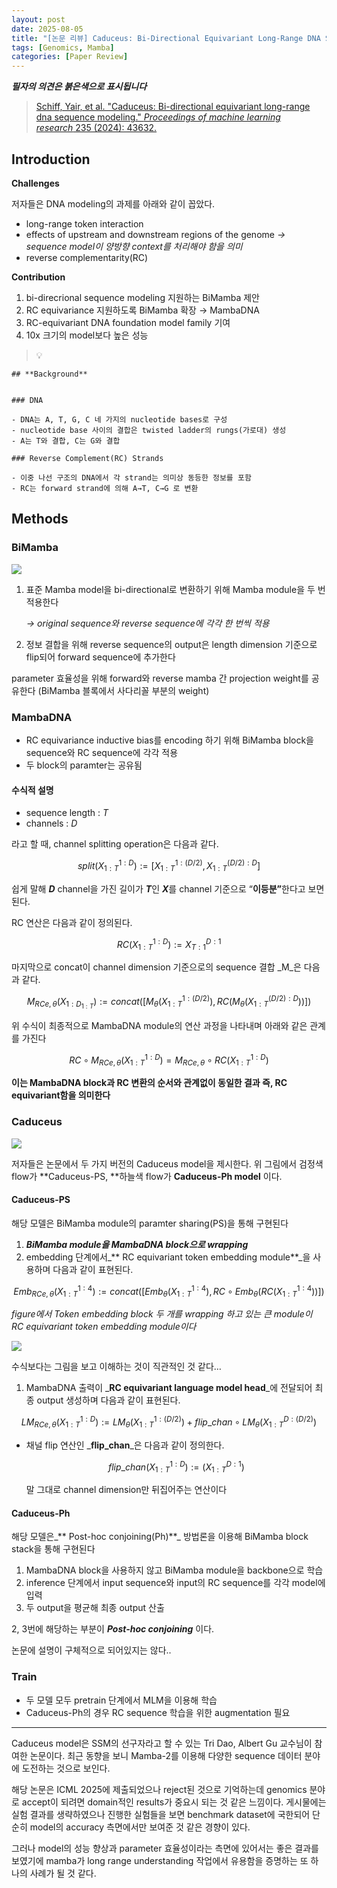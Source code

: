 ```yaml
---
layout: post
date: 2025-08-05
title: "[논문 리뷰] Caduceus: Bi-Directional Equivariant Long-Range DNA Sequence Modeling"
tags: [Genomics, Mamba]
categories: [Paper Review]
---
```


<span class="notion-red">_**필자의 의견은 붉은색으로 표시됩니다**_</span>


> [Schiff, Yair, et al. "Caduceus: Bi-directional equivariant long-range dna sequence modeling." ](https://pmc.ncbi.nlm.nih.gov/articles/PMC12189541/)[_Proceedings of machine learning research_](https://pmc.ncbi.nlm.nih.gov/articles/PMC12189541/)[ 235 (2024): 43632.](https://pmc.ncbi.nlm.nih.gov/articles/PMC12189541/)



## Introduction


**Challenges**


저자들은 DNA modeling의 과제를 아래와 같이 꼽았다.

- long-range token interaction
- effects of upstream and downstream regions of the genome 
_→ sequence model이 양방향 context를 처리해야 함을 의미_
- reverse complementarity(RC)

**Contribution**

1. bi-direcrional sequence modeling 지원하는 BiMamba 제안
1. RC equivariance 지원하도록 BiMamba 확장 → MambaDNA
1. RC-equivariant DNA foundation model family 기여
1. 10x 크기의 model보다 높은 성능

> 💡 


	## **Background**


	### DNA

	- DNA는 A, T, G, C 네 가지의 nucleotide bases로 구성
	- nucleotide base 사이의 결합은 twisted ladder의 rungs(가로대) 생성
	- A는 T와 결합, C는 G와 결합

	### Reverse Complement(RC) Strands

	- 이중 나선 구조의 DNA에서 각 strand는 의미상 동등한 정보를 포함
	- RC는 forward strand에 의해 A→T, C→G 로 변환


## Methods



### BiMamba


![](https://prod-files-secure.s3.us-west-2.amazonaws.com/542b861c-36a8-4051-84e5-8804b6728dba/2c247d59-7815-4980-99f0-8f0d21f445a7/image.png?X-Amz-Algorithm=AWS4-HMAC-SHA256&X-Amz-Content-Sha256=UNSIGNED-PAYLOAD&X-Amz-Credential=ASIAZI2LB46662YMCP66%2F20251013%2Fus-west-2%2Fs3%2Faws4_request&X-Amz-Date=20251013T090117Z&X-Amz-Expires=3600&X-Amz-Security-Token=IQoJb3JpZ2luX2VjEJj%2F%2F%2F%2F%2F%2F%2F%2F%2F%2FwEaCXVzLXdlc3QtMiJGMEQCIDTGHEU9hPVhlsw53YX7qP7DlE8hQyN36d4e9JuUE5MbAiBQ%2BG1%2BNJodn0%2BpGn34htlLqkwR0L%2FuNgu3zWGs%2FE76eCr%2FAwhBEAAaDDYzNzQyMzE4MzgwNSIMHkfpjTtrAht24RJnKtwDPCp1dgizbvqKFytMl%2Bn8%2BSu4mguW15ywFxM59yQA6V3Pdrf%2B8GAxIzU0%2BBtlO6ASDkcUOBj%2FVF%2FiON1%2FXWCoaLf8aVlPLzXIF8vi1CjM5qx1S0g17qM%2B95H%2FY1Z9BnL4m%2F7wM9MMPQHOFlTVQJBuxnInE9BFRwPaalk%2BYhxLWWbUv4ZRH%2BQMcOL3DHNJGf8pKpJ4GxME2TNOa4TEzrNjEG0KLqBQ8YZ9KeTROcp%2FFzvUwrkfn0BolxFvwe7bVHIDA20eASXw3%2FICyU54ID62bcbNKg5uYpmy9ONzE%2FR8dfwRu%2FPOvgBhxIxO105sr5BcC%2FmP1tS%2FRfyqOHWm6XIv3TsRH%2FN1KTsVDfSA7EPwkiaA56ZkkJDCwhuI5%2BfrwAYiMqgQTCZh%2FazmsYswD%2BEElme5wOG2JH7uurgDrLD1X%2BxMOapzzN5b0n7russyYKSS%2FnZVLGARgJzdpFLlQhT8j0BEiALRTG4cZSnAQxHB99cISc81SRLoq9f75MJCKWoXRlSf2%2FQA0bjUpyc9eLbBAu3x5vz01R6jzKSiH31Sdv7OzNOIrE7vAWCtDkTtylhC7wNS%2BvVHByXdb5RTy4mVZC0SEc6xPhSC03eLEzp1cwsmebchOUM0WMAbAvAw0OGyxwY6pgHsWkq7J2tR3neFwOM3J3Rbk0QjvMbYZ%2FutufZEQkFEQChQZqJjpBnSxF26GaZ6ms0E4XLndXSYJzK8oZaW48fa6SeAVm6sBILUC6wYgjfIplcxXKZOFk52Emf1AyBLYGVk0Rz0vLsoK%2Bw%2BahDiUw48L2mArTuSo680C6tiuqZIN6cDT81mthEuMSm9YkzOBl6a%2BX1iKGijzAwN2%2BPId9IXJTF4zVwj&X-Amz-Signature=3fa94395e7dc7d121c68c9c53d788be140fd0d537a2f857143dc182fce96bce7&X-Amz-SignedHeaders=host&x-amz-checksum-mode=ENABLED&x-id=GetObject)

1. 표준 Mamba model을 bi-directional로 변환하기 위해 Mamba module을 두 번 적용한다

	_→ original sequence와 reverse sequence에 각각 한 번씩 적용_

1. 정보 결합을 위해 reverse sequence의 output은 length dimension 기준으로 flip되어 forward sequence에 추가한다

parameter 효율성을 위해 forward와 reverse mamba 간 projection weight를 공유한다 (BiMamba 블록에서 사다리꼴 부분의 weight)



### MambaDNA

- RC equivariance inductive bias를 encoding 하기 위해 BiMamba block을 sequence와 RC sequence에 각각 적용
- 두 block의 paramter는 공유됨


#### 수식적 설명

- sequence length : _T_
- channels : _D_

라고 할 때,  channel splitting operation은 다음과 같다.


$$
split(X^{1:D}_{1:T}):=[X^{1:(D/2)}_{1:T},X^{(D/2):D}_{1:T}]
$$


<span class="notion-red">쉽게 말해 </span><span class="notion-red">_**D**_</span><span class="notion-red"> channel을 가진 길이가 </span><span class="notion-red">_**T**_</span><span class="notion-red">인 </span><span class="notion-red">_**X**_</span><span class="notion-red">를 channel 기준으로 “</span><span class="notion-red">**이등분”**</span><span class="notion-red">한다고 보면 된다.</span>


RC 연산은 다음과 같이 정의된다.


$$
RC(X^{1:D}_{1:T}):=X^{D:1}_{T:1}
$$


마지막으로 concat이 channel dimension 기준으로의 sequence 결합 _M_은 다음과 같다.


$$
M_{RCe,\theta}(X_{1:D_{1:T}}):=concat([M_{\theta}(X^{1:(D/2)}_{1:T}),RC(M_{\theta}(X^{(D/2):D}_{1:T}))])
$$


위 수식이 최종적으로 MambaDNA module의 연산 과정을 나타내며 아래와 같은 관계를 가진다


$$
RC\circ M_{RCe,\theta}(X^{1:D}_{1:T}) = M_{RCe,\theta} \circ RC(X^{1:D}_{1:T})
$$


**이는 MambaDNA block과 RC 변환의 순서와 관계없이 동일한 결과 즉, RC equivariant함을 의미한다**



### Caduceus


![](https://prod-files-secure.s3.us-west-2.amazonaws.com/542b861c-36a8-4051-84e5-8804b6728dba/f94a60d7-8145-473b-aef9-7c68d3ec604a/image.png?X-Amz-Algorithm=AWS4-HMAC-SHA256&X-Amz-Content-Sha256=UNSIGNED-PAYLOAD&X-Amz-Credential=ASIAZI2LB46662YMCP66%2F20251013%2Fus-west-2%2Fs3%2Faws4_request&X-Amz-Date=20251013T090117Z&X-Amz-Expires=3600&X-Amz-Security-Token=IQoJb3JpZ2luX2VjEJj%2F%2F%2F%2F%2F%2F%2F%2F%2F%2FwEaCXVzLXdlc3QtMiJGMEQCIDTGHEU9hPVhlsw53YX7qP7DlE8hQyN36d4e9JuUE5MbAiBQ%2BG1%2BNJodn0%2BpGn34htlLqkwR0L%2FuNgu3zWGs%2FE76eCr%2FAwhBEAAaDDYzNzQyMzE4MzgwNSIMHkfpjTtrAht24RJnKtwDPCp1dgizbvqKFytMl%2Bn8%2BSu4mguW15ywFxM59yQA6V3Pdrf%2B8GAxIzU0%2BBtlO6ASDkcUOBj%2FVF%2FiON1%2FXWCoaLf8aVlPLzXIF8vi1CjM5qx1S0g17qM%2B95H%2FY1Z9BnL4m%2F7wM9MMPQHOFlTVQJBuxnInE9BFRwPaalk%2BYhxLWWbUv4ZRH%2BQMcOL3DHNJGf8pKpJ4GxME2TNOa4TEzrNjEG0KLqBQ8YZ9KeTROcp%2FFzvUwrkfn0BolxFvwe7bVHIDA20eASXw3%2FICyU54ID62bcbNKg5uYpmy9ONzE%2FR8dfwRu%2FPOvgBhxIxO105sr5BcC%2FmP1tS%2FRfyqOHWm6XIv3TsRH%2FN1KTsVDfSA7EPwkiaA56ZkkJDCwhuI5%2BfrwAYiMqgQTCZh%2FazmsYswD%2BEElme5wOG2JH7uurgDrLD1X%2BxMOapzzN5b0n7russyYKSS%2FnZVLGARgJzdpFLlQhT8j0BEiALRTG4cZSnAQxHB99cISc81SRLoq9f75MJCKWoXRlSf2%2FQA0bjUpyc9eLbBAu3x5vz01R6jzKSiH31Sdv7OzNOIrE7vAWCtDkTtylhC7wNS%2BvVHByXdb5RTy4mVZC0SEc6xPhSC03eLEzp1cwsmebchOUM0WMAbAvAw0OGyxwY6pgHsWkq7J2tR3neFwOM3J3Rbk0QjvMbYZ%2FutufZEQkFEQChQZqJjpBnSxF26GaZ6ms0E4XLndXSYJzK8oZaW48fa6SeAVm6sBILUC6wYgjfIplcxXKZOFk52Emf1AyBLYGVk0Rz0vLsoK%2Bw%2BahDiUw48L2mArTuSo680C6tiuqZIN6cDT81mthEuMSm9YkzOBl6a%2BX1iKGijzAwN2%2BPId9IXJTF4zVwj&X-Amz-Signature=ce6871c9343cdb06aabfb66cbf638696d315eaa7bda9b90152efa3967e71706a&X-Amz-SignedHeaders=host&x-amz-checksum-mode=ENABLED&x-id=GetObject)


저자들은 논문에서 두 가지 버전의 Caduceus model을 제시한다. 위 그림에서 검정색 flow가 **Caduceus-PS, **하늘색 flow가 **Caduceus-Ph model** 이다.



#### Caduceus-PS


해당 모델은 BiMamba module의 paramter sharing(PS)을 통해 구현된다

1. _**BiMamba module을 MambaDNA block으로 wrapping**_
1. embedding 단계에서_** RC equivariant token embedding module**_을 사용하며 다음과 같이 표현된다.

$$
Emb_{RCe,\theta}(X^{1:4}_{1:T}):=concat([Emb_{\theta}(X^{1:4}_{1:T}),RC \circ Emb_{\theta}(RC(X^{1:4}_{1:T}))])
$$


_figure에서 Token embedding block 두 개를 wrapping 하고 있는 큰 module이 RC equivariant token embedding module이다_


![](https://prod-files-secure.s3.us-west-2.amazonaws.com/542b861c-36a8-4051-84e5-8804b6728dba/b175e4da-71eb-4e91-8c23-a06dabe673c9/image.png?X-Amz-Algorithm=AWS4-HMAC-SHA256&X-Amz-Content-Sha256=UNSIGNED-PAYLOAD&X-Amz-Credential=ASIAZI2LB46662YMCP66%2F20251013%2Fus-west-2%2Fs3%2Faws4_request&X-Amz-Date=20251013T090118Z&X-Amz-Expires=3600&X-Amz-Security-Token=IQoJb3JpZ2luX2VjEJj%2F%2F%2F%2F%2F%2F%2F%2F%2F%2FwEaCXVzLXdlc3QtMiJGMEQCIDTGHEU9hPVhlsw53YX7qP7DlE8hQyN36d4e9JuUE5MbAiBQ%2BG1%2BNJodn0%2BpGn34htlLqkwR0L%2FuNgu3zWGs%2FE76eCr%2FAwhBEAAaDDYzNzQyMzE4MzgwNSIMHkfpjTtrAht24RJnKtwDPCp1dgizbvqKFytMl%2Bn8%2BSu4mguW15ywFxM59yQA6V3Pdrf%2B8GAxIzU0%2BBtlO6ASDkcUOBj%2FVF%2FiON1%2FXWCoaLf8aVlPLzXIF8vi1CjM5qx1S0g17qM%2B95H%2FY1Z9BnL4m%2F7wM9MMPQHOFlTVQJBuxnInE9BFRwPaalk%2BYhxLWWbUv4ZRH%2BQMcOL3DHNJGf8pKpJ4GxME2TNOa4TEzrNjEG0KLqBQ8YZ9KeTROcp%2FFzvUwrkfn0BolxFvwe7bVHIDA20eASXw3%2FICyU54ID62bcbNKg5uYpmy9ONzE%2FR8dfwRu%2FPOvgBhxIxO105sr5BcC%2FmP1tS%2FRfyqOHWm6XIv3TsRH%2FN1KTsVDfSA7EPwkiaA56ZkkJDCwhuI5%2BfrwAYiMqgQTCZh%2FazmsYswD%2BEElme5wOG2JH7uurgDrLD1X%2BxMOapzzN5b0n7russyYKSS%2FnZVLGARgJzdpFLlQhT8j0BEiALRTG4cZSnAQxHB99cISc81SRLoq9f75MJCKWoXRlSf2%2FQA0bjUpyc9eLbBAu3x5vz01R6jzKSiH31Sdv7OzNOIrE7vAWCtDkTtylhC7wNS%2BvVHByXdb5RTy4mVZC0SEc6xPhSC03eLEzp1cwsmebchOUM0WMAbAvAw0OGyxwY6pgHsWkq7J2tR3neFwOM3J3Rbk0QjvMbYZ%2FutufZEQkFEQChQZqJjpBnSxF26GaZ6ms0E4XLndXSYJzK8oZaW48fa6SeAVm6sBILUC6wYgjfIplcxXKZOFk52Emf1AyBLYGVk0Rz0vLsoK%2Bw%2BahDiUw48L2mArTuSo680C6tiuqZIN6cDT81mthEuMSm9YkzOBl6a%2BX1iKGijzAwN2%2BPId9IXJTF4zVwj&X-Amz-Signature=43f78f00d937462da56a3b6034f25cb3cab87876f1e786a864da8a36bb48a6de&X-Amz-SignedHeaders=host&x-amz-checksum-mode=ENABLED&x-id=GetObject)


<span class="notion-red">수식보다는 그림을 보고 이해하는 것이 직관적인 것 같다…</span>

1. MambaDNA 출력이 _**RC equivariant language model head**_에 전달되어 최종 output 생성하며 다음과 같이 표현된다.

$$
LM_{RCe,\theta}(X^{1:D}_{1:T}):= LM_{\theta}(X^{1:(D/2)}_{1:T})+flip\_chan\circ LM_{\theta}(X^{D:(D/2)}_{1:T})
$$

- 채널 flip 연산인 _**flip\_chan**_은 다음과 같이 정의한다.

	$$
	flip\_chan(X^{1:D}_{1:T}):=(X^{D:1}_{1:T})
	$$


	말 그대로 channel dimension만 뒤집어주는 연산이다



#### Caduceus-Ph


해당 모델은_** Post-hoc conjoining(Ph)**_ 방법론을 이용해 BiMamba block stack을 통해 구현된다

1. MambaDNA block을 사용하지 않고 BiMamba module을 backbone으로 학습
1. inference 단계에서 input sequence와 input의 RC sequence를 각각 model에 입력
1. 두 output을 평균해 최종 output 산출

2, 3번에 해당하는 부분이 _**Post-hoc conjoining**_ 이다.


<span class="notion-red">논문에 설명이 구체적으로 되어있지는 않다..</span>



### Train

- 두 모델 모두 pretrain 단계에서 MLM을 이용해 학습
- Caduceus-Ph의 경우 RC sequence 학습을 위한 augmentation 필요

---


<span class="notion-red">Caduceus model은 SSM의 선구자라고 할 수 있는 Tri Dao, Albert Gu 교수님이 참여한 논문이다. 최근 동향을 보니 Mamba-2를 이용해 다양한 sequence 데이터 분야에 도전하는 것으로 보인다.</span>


<span class="notion-red">해당 논문은 ICML 2025에 제출되었으나 reject된 것으로 기억하는데 genomics 분야로 accept이 되려면 domain적인 results가 중요시 되는 것 같은 느낌이다. 게시물에는 실험 결과를 생략하였으나 진행한 실험들을 보면 benchmark dataset에 국한되어 단순히 model의 accuracy 측면에서만 보여준 것 같은 경향이 있다.</span>


<span class="notion-red">그러나 model의 성능 향상과 parameter 효율성이라는 측면에 있어서는 좋은 결과를 보였기에 mamba가 long range understanding 작업에서 유용함을 증명하는 또 하나의 사례가 될 것 같다.</span>

